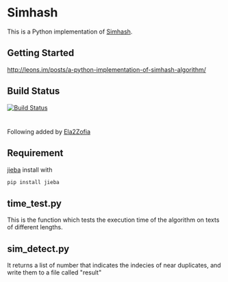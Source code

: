 Simhash
===========

This is a Python implementation of [Simhash](http://www.wwwconference.org/www2007/papers/paper215.pdf).

## Getting Started

<http://leons.im/posts/a-python-implementation-of-simhash-algorithm/>

## Build Status

[![Build Status](https://travis-ci.org/leonsim/simhash.png?branch=master)](https://travis-ci.org/leonsim/simhash)

#
Following added by [Ela2Zofia](www.github.com/Ela2Zofia)

## Requirement
[jieba](https://github.com/fxsjy/jieba)
install with
```bash
pip install jieba
```


## time_test.py

This is the function which tests the execution time of the algorithm on texts of different lengths.

## sim_detect.py

It returns a list of number that indicates the indecies of near duplicates, and write them to a file called "result"
